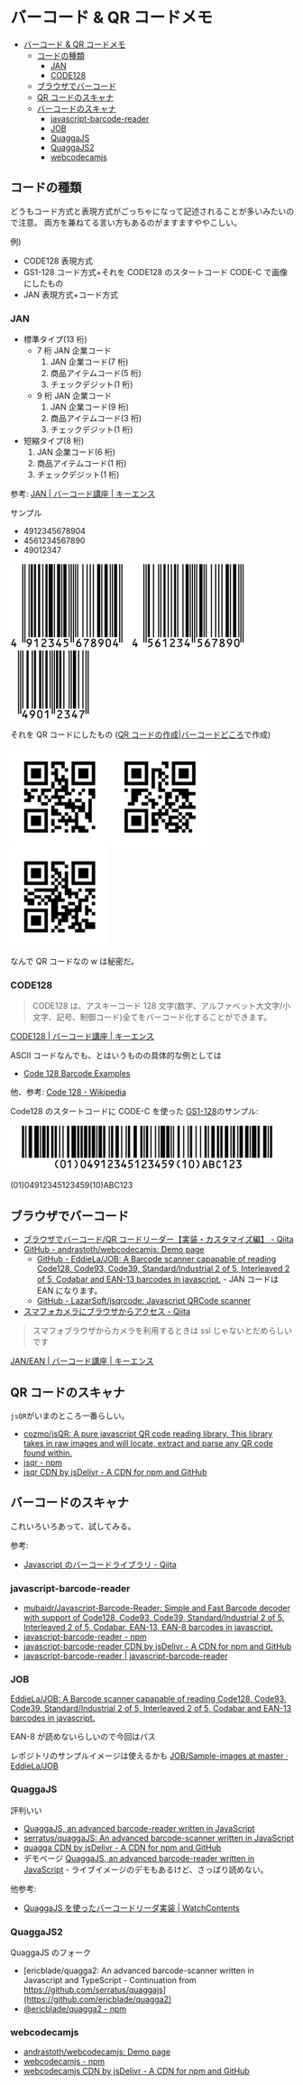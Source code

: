 # バーコード & QR コードメモ

- [バーコード \& QR コードメモ](#バーコード--qr-コードメモ)
  - [コードの種類](#コードの種類)
    - [JAN](#jan)
    - [CODE128](#code128)
  - [ブラウザでバーコード](#ブラウザでバーコード)
  - [QR コードのスキャナ](#qr-コードのスキャナ)
  - [バーコードのスキャナ](#バーコードのスキャナ)
    - [javascript-barcode-reader](#javascript-barcode-reader)
    - [JOB](#job)
    - [QuaggaJS](#quaggajs)
    - [QuaggaJS2](#quaggajs2)
    - [webcodecamjs](#webcodecamjs)

## コードの種類

どうもコード方式と表現方式がごっちゃになって記述されることが多いみたいので注意。
両方を兼ねてる言い方もあるのがますますややこしい。

例)

- CODE128 表現方式
- GS1-128 コード方式+それを CODE128 のスタートコード CODE-C で画像にしたもの
- JAN 表現方式+コード方式

### JAN

- 標準タイプ(13 桁)
  - 7 桁 JAN 企業コード
    1. JAN 企業コード(7 桁)
    2. 商品アイテムコード(5 桁)
    3. チェックデジット(1 桁)
  - 9 桁 JAN 企業コード
    1. JAN 企業コード(9 桁)
    2. 商品アイテムコード(3 桁)
    3. チェックデジット(1 桁)
- 短縮タイプ(8 桁)
  1.  JAN 企業コード(6 桁)
  2.  商品アイテムコード(1 桁)
  3.  チェックデジット(1 桁)

参考: [JAN | バーコード講座 | キーエンス](https://www.keyence.co.jp/ss/products/autoid/codereader/basic_jan.jsp)

サンプル

- 4912345678904
- 4561234567890
- 49012347

![4912345678904](imgs/barcode/jan_4912345678904.png '4912345678904')
![4561234567890](imgs/barcode/jan_4561234567890.png '4561234567890')
![49012347](imgs/barcode/jan_49012347.png '49012347')

それを QR コードにしたもの ([QR コードの作成|バーコードどころ](https://barcode-place.azurewebsites.net/Barcode/qr)で作成)

![4912345678904](imgs/barcode/qr_4912345678904.png '4912345678904')
![4561234567890](imgs/barcode/qr_4561234567890.png '4561234567890')
![49012347](imgs/barcode/qr_49012347.png '49012347')

なんで QR コードなの w は秘密だ。

### CODE128

> CODE128 は、アスキーコード 128 文字(数字、アルファベット大文字/小文字、記号、制御コード)全てをバーコード化することができます。

[CODE128 | バーコード講座 | キーエンス](https://www.keyence.co.jp/ss/products/autoid/codereader/basic_code128.jsp)

ASCII コードなんでも、とはいうものの具体的な例としては

- [Code 128 Barcode Examples](https://www.computalabel.com/m/c128examplesM.htm)

他、参考: [Code 128 - Wikipedia](https://en.wikipedia.org/wiki/Code_128)

Code128 のスタートコードに CODE-C を使った
[GS1-128](https://www.keyence.co.jp/ss/products/autoid/codereader/basic-gs1.jsp)のサンプル:

![(01)04912345123459(10)ABC123](<imgs/barcode/gs1_128_(01)04912345123459(10)ABC123.png> '(01)04912345123459(10)ABC123')

(01)04912345123459(10)ABC123

## ブラウザでバーコード

- [ブラウザでバーコード/QR コードリーダー【実装・カスタマイズ編】 - Qiita](https://qiita.com/mm_sys/items/6e5e927ef75ab82fa8d3)
- [GitHub - andrastoth/webcodecamjs: Demo page](https://github.com/andrastoth/webcodecamjs)
  - [GitHub - EddieLa/JOB: A Barcode scanner capapable of reading Code128, Code93, Code39, Standard/Industrial 2 of 5, Interleaved 2 of 5, Codabar and EAN-13 barcodes in javascript.](https://github.com/EddieLa/JOB) - JAN コードは EAN になります。
  - [GitHub - LazarSoft/jsqrcode: Javascript QRCode scanner](https://github.com/LazarSoft/jsqrcode)
- [スマフォカメラにブラウザからアクセス - Qiita](https://qiita.com/tkyko13/items/1871d906736ac88a1f35)

> スマフォブラウザからカメラを利用するときは ssl じゃないとだめらしいです

[JAN/EAN | バーコード講座 | キーエンス](https://www.keyence.co.jp/ss/products/autoid/codereader/basic-ean.jsp)

## QR コードのスキャナ

`jsQR`がいまのところ一番らしい。

- [cozmo/jsQR: A pure javascript QR code reading library. This library takes in raw images and will locate, extract and parse any QR code found within.](https://github.com/cozmo/jsQR)
- [jsqr - npm](https://www.npmjs.com/package/jsqr)
- [jsqr CDN by jsDelivr - A CDN for npm and GitHub](https://www.jsdelivr.com/package/npm/jsqr)

## バーコードのスキャナ

これいろいろあって、試してみる。

参考:

- [Javascript のバーコードライブラリ - Qiita](https://qiita.com/k-murayama/items/eddcc974bd0dd3a214ed)

### javascript-barcode-reader

- [mubaidr/Javascript-Barcode-Reader: Simple and Fast Barcode decoder with support of Code128, Code93, Code39, Standard/Industrial 2 of 5, Interleaved 2 of 5, Codabar, EAN-13, EAN-8 barcodes in javascript.](https://github.com/mubaidr/Javascript-Barcode-Reader)
- [javascript-barcode-reader - npm](https://www.npmjs.com/package/javascript-barcode-reader)
- [javascript-barcode-reader CDN by jsDelivr - A CDN for npm and GitHub](https://www.jsdelivr.com/package/npm/javascript-barcode-reader)
- [javascript-barcode-reader | javascript-barcode-reader](https://mubaidr.js.org/Javascript-Barcode-Reader/)

### JOB

[EddieLa/JOB: A Barcode scanner capapable of reading Code128, Code93, Code39, Standard/Industrial 2 of 5, Interleaved 2 of 5, Codabar and EAN-13 barcodes in javascript.](https://github.com/EddieLa/JOB)

EAN-8 が読めないらしいので今回はパス

レポジトリのサンプルイメージは使えるかも [JOB/Sample-images at master · EddieLa/JOB](https://github.com/EddieLa/JOB/tree/master/Sample-images)

### QuaggaJS

評判いい

- [QuaggaJS, an advanced barcode-reader written in JavaScript](https://serratus.github.io/quaggaJS/)
- [serratus/quaggaJS: An advanced barcode-scanner written in JavaScript](https://github.com/serratus/quaggaJS)
- [quagga CDN by jsDelivr - A CDN for npm and GitHub](https://www.jsdelivr.com/package/npm/quagga)
- デモページ [QuaggaJS, an advanced barcode-reader written in JavaScript](https://serratus.github.io/quaggaJS/examples/static_images.html) - ライブイメージのデモもあるけど、さっぱり読めない。

他参考:

- [QuaggaJS を使ったバーコードリーダ実装 | WatchContents](https://watchcontents.com/quaggajs-barcode-reader/)

### QuaggaJS2

QuaggaJS のフォーク

- [ericblade/quagga2: An advanced barcode-scanner written in Javascript and TypeScript - Continuation from https://github.com/serratus/quaggajs](https://github.com/ericblade/quagga2)
- [@ericblade/quagga2 - npm](https://www.npmjs.com/package/@ericblade/quagga2)

### webcodecamjs

- [andrastoth/webcodecamjs: Demo page](https://github.com/andrastoth/webcodecamjs)
- [webcodecamjs - npm](https://www.npmjs.com/package/webcodecamjs)
- [webcodecamjs CDN by jsDelivr - A CDN for npm and GitHub](https://www.jsdelivr.com/package/npm/webcodecamjs)
